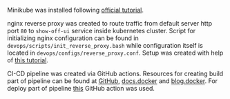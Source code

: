 Minikube was installed following [official tutorial](https://minikube.sigs.k8s.io/docs/start/).

nginx reverse proxy was created to route traffic from default server http port `80` to `show-off-ui` service inside
kubernetes cluster. Script for initializing nginx configuration can be found in `devops/scripts/init_reverse_proxy.bash`
while configuration itself is located in `devops/configs/reverse_proxy.conf`. Setup was created with help of
[this tutorial](https://www.scaleway.com/en/docs/tutorials/nginx-reverse-proxy/).

CI-CD pipeline was created via GitHub actions. 
Resources for creating build part of pipeline can be found at 
[GitHub](https://github.com/marketplace/actions/build-and-push-docker-images#path-context),
[docs.docker](https://docs.docker.com/ci-cd/github-actions/) and
[blog.docker](https://www.docker.com/blog/docker-v2-github-action-is-now-ga/).
For deploy part of pipeline [this](https://github.com/appleboy/ssh-action) GitHub action was used.